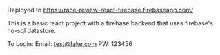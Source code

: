 Deployed to https://race-review-react-firebase.firebaseapp.com/

This is a basic react project with a firebase backend that uses firebase's no-sql datastore.

To Login:
Email: test@fake.com
PW: 123456